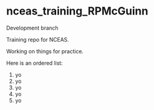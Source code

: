 # nceas_training_RPMcGuinn
Development branch

Training repo for NCEAS.

Working on things for practice.  

Here is an ordered list: 

1. yo
2. yo
3. yo
4. yo
5. yo 



